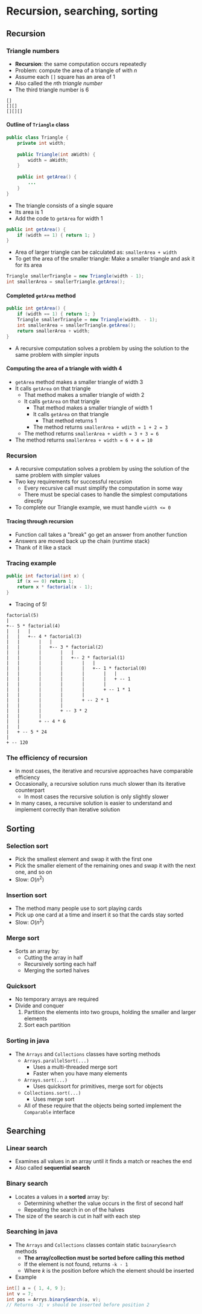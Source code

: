 # Recursion, searching, sorting

## Recursion

### Triangle numbers

- **Recursion**: the same computation occurs repeatedly
- Problem: compute the area of a triangle of with $n$
- Assume each `[]` square has an area of $1$
- Also called the $n$th *triangle number*
- The third triangle number is $6$

```
[]
[][]
[][][]
```

#### Outline of `Triangle` class

```Java
public class Triangle {
	private int width;
	
	public Triangle(int aWidth) {
		width = aWidth;
	}
	
	public int getArea() {
		...
	}
}
```

- The triangle consists of a single square
- Its area is $1$
- Add the code to `getArea` for width $1$

```java
public int getArea() {
	if (width == 1) { return 1; }
}
```

- Area of larger triangle can be calculated as: `smallerArea + width`
- To get the area of the smaller triangle: Make a smaller triangle and ask it for its area

```Java
Triangle smallerTriangle = new Triangle(width - 1);
int smallerArea = smallerTriangle.getArea();
```

#### Completed `getArea` method

```Java
public int getArea() {
	if (width == 1) { return 1; }
	Triangle smallerTriangle = new Triangle(width. - 1);
	int smallerArea = smallerTriangle.getArea();
	return smallerArea + width;
}
```

- A recursive computation solves a problem by using the solution to the same problem with simpler inputs

#### Computing the area of a triangle with width 4

- `getArea` method makes a smaller triangle of width 3
- It calls `getArea` on that triangle
	- That method makes a smaller triangle of width 2
	- It calls `getArea` on that triangle
		- That method makes a smaller triangle of width 1
		- It calls `getArea` on that triangle
			- That method returns 1
		- The method returns `smallerArea + wdith = 1 + 2 = 3`
	- The method returns `smallerArea + width = 3 + 3 = 6`
- The method returns `smallerArea + width = 6 + 4 = 10`

### Recursion

- A recursive computation solves a problem by using the solution of the same problem with simpler values
- Two key requirements for successful recursion
	- Every recursive call must simplify the computation in some way
	- There must be special cases to handle the simplest computations directly
- To complete our Triangle example, we must handle `width <= 0`

#### Tracing through recursion

- Function call takes a "break" go get an answer from another function
- Answers are moved back up the chain (runtime stack)
- Thank of it like a stack

### Tracing example

```Java
public int factorial(int x) {
	if (x == 0) return 1;
	return x * factorial(x - 1);
}
```

- Tracing of $5!$

```
factorial(5)
|
+-- 5 * factorial(4)
|	|	|
|	|	+-- 4 * factorial(3)
|	|		|	|
|	|		|	+-- 3 * factorial(2)
|	|		|		|	|
|	|		|		|	+-- 2 * factorial(1)
|	|		|		|		|	|
|	|		|		|		|	+-- 1 * factorial(0)
|	|		|		|		|		|	|
|	|		|		|		|		|	+ -- 1
|	|		|		|		|		|		  
|	|		|		|		|		+ -- 1 * 1
|	|		|		|		|
|	|		|		|		+ -- 2 * 1
|	|		|		|
|	|		|		+ -- 3 * 2
|	|		|
|	|		+ -- 4 * 6
|	|
|	+ -- 5 * 24
|
+ -- 120
```

### The efficiency of recursion

- In most cases, the iterative and recursive approaches have comparable efficiency
- Occasionally, a recursive solution runs much slower than its iterative counterpart
	- In most cases the recursive solution is only slightly slower
- In many cases, a recursive solution is easier to understand and implement correctly than iterative solution

## Sorting

### Selection sort

- Pick the smallest element and swap it with the first one
- Pick the smaller element of the remaining ones and swap it with the next one, and so on
- Slow: $O(n^{2})$

### Insertion sort

- The method many people use to sort playing cards
- Pick up one card at a time and insert it so that the cards stay sorted
- Slow: $O(n^{2})$

### Merge sort

- Sorts an array by:
	- Cutting the array in half
	- Recursively sorting each half
	- Merging the sorted halves

### Quicksort

- No temporary arrays are required
- Divide and conquer
	1) Partition the elements into two groups, holding the smaller and larger elements
	2) Sort each partition

### Sorting in java

- The `Arrays` and `Collections` classes have sorting methods
	- `Arrays.parallelSort(...)`
		- Uses a multi-threaded merge sort
		- Faster when you have many elements
	- `Arrays.sort(...)`
		- Uses quicksort for primitives, merge sort for objects
	- `Collections.sort(...)`
		- Uses merge sort
	- All of these require that the objects being sorted implement the `Comparable` interface

## Searching

### Linear search

- Examines all values in an array until it finds a match or reaches the end
- Also called **sequential search**

### Binary search

- Locates a values in a **sorted** array by:
	- Determining whether the value occurs in the first of second half
	- Repeating the search in on of the halves
- The size of the search is cut in half with each step

### Searching in java

- The `Arrays` and `Collections` classes contain static `bainarySearch` methods
	- **The array/collection must be sorted before calling this method**
	- If the element is not found, returns `-k - 1`
	- Where $k$ is the position before which the element should be inserted
- Example

```Java
int[] a = { 1, 4, 9 };
int v = 7;
int pos = Arrys.binarySearch(a, v);
// Returns -3; v should be inserted before position 2
```